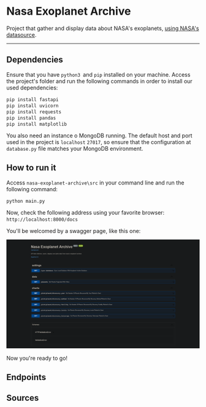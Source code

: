 # Nasa Exoplanet Archive

Project that gather and display data about NASA's exoplanets, [using NASA's datasource](https://exoplanetarchive.ipac.caltech.edu/cgi-bin/TblView/nph-tblView?app=ExoTbls&config=PS).

---
## Dependencies

Ensure that you have `python3 `and `pip` installed on your machine. Access the project's folder and run the following 
commands in order to install our used dependencies:

```
pip install fastapi
pip install uvicorn
pip install requests
pip install pandas
pip install matplotlib
```

You also need an instance o MongoDB running. The default host and port used in the project is `localhost` `27017`, so ensure
that the configuration at `database.py` file matches your MongoDB environment. 

## How to run it

Access `nasa-exoplanet-archive\src` in your command line and run the following command:

```
python main.py
```
Now, check the following address using your favorite browser: `http://localhost:8000/docs`

You'll be welcomed by a swagger page, like this one:

![img.png](img/swagger.png)

Now you're ready to go!

## Endpoints

## Sources
